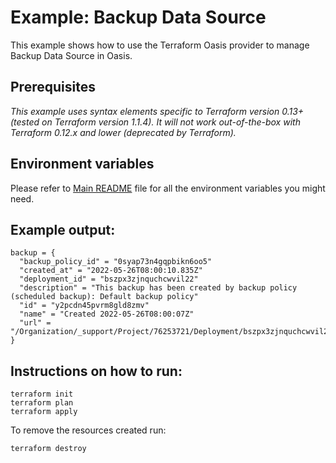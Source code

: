 # Example: Backup Data Source

This example shows how to use the Terraform Oasis provider to manage Backup Data Source in Oasis.

## Prerequisites

*This example uses syntax elements specific to Terraform version 0.13+ (tested on Terraform version 1.1.4).
It will not work out-of-the-box with Terraform 0.12.x and lower (deprecated by Terraform).*

## Environment variables
Please refer to [Main README](../../README.md) file for all the environment variables you might need.

## Example output:
```
backup = {
  "backup_policy_id" = "0syap73n4gqpbikn6oo5"
  "created_at" = "2022-05-26T08:00:10.835Z"
  "deployment_id" = "bszpx3zjnquchcwvil22"
  "description" = "This backup has been created by backup policy (scheduled backup): Default backup policy"
  "id" = "y2pcdn45pvrm8gld8zmv"
  "name" = "Created 2022-05-26T08:00:07Z"
  "url" = "/Organization/_support/Project/76253721/Deployment/bszpx3zjnquchcwvil22/Backup/y2pcdn45pvrm8gld8zmv"
}
```

## Instructions on how to run:
```
terraform init
terraform plan
terraform apply
```

To remove the resources created run:
```
terraform destroy
``` 